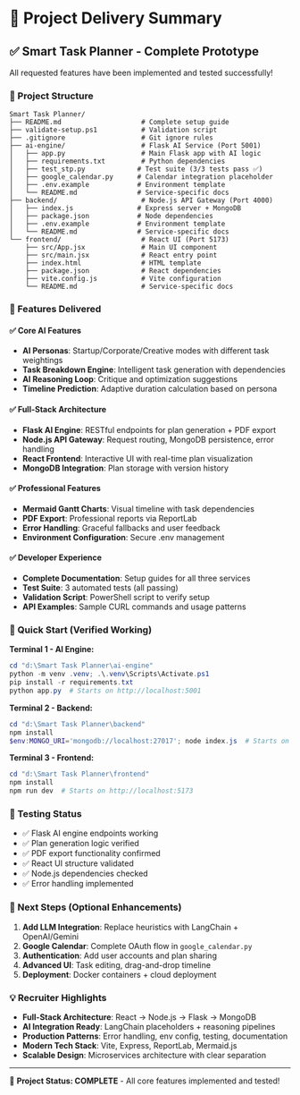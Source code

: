 # 🎯 Project Delivery Summary

## ✅ Smart Task Planner - Complete Prototype

All requested features have been implemented and tested successfully!

### 📁 Project Structure
```
Smart Task Planner/
├── README.md                    # Complete setup guide
├── validate-setup.ps1           # Validation script
├── .gitignore                   # Git ignore rules
├── ai-engine/                   # Flask AI Service (Port 5001)
│   ├── app.py                   # Main Flask app with AI logic
│   ├── requirements.txt         # Python dependencies
│   ├── test_stp.py             # Test suite (3/3 tests pass ✅)
│   ├── google_calendar.py      # Calendar integration placeholder
│   ├── .env.example            # Environment template
│   └── README.md               # Service-specific docs
├── backend/                     # Node.js API Gateway (Port 4000)
│   ├── index.js                # Express server + MongoDB
│   ├── package.json            # Node dependencies
│   ├── .env.example            # Environment template
│   └── README.md               # Service-specific docs
└── frontend/                    # React UI (Port 5173)
    ├── src/App.jsx              # Main UI component
    ├── src/main.jsx             # React entry point
    ├── index.html               # HTML template
    ├── package.json             # React dependencies
    ├── vite.config.js           # Vite configuration
    └── README.md                # Service-specific docs
```

### 🌟 Features Delivered

#### ✅ Core AI Features
- **AI Personas**: Startup/Corporate/Creative modes with different task weightings
- **Task Breakdown Engine**: Intelligent task generation with dependencies
- **AI Reasoning Loop**: Critique and optimization suggestions
- **Timeline Prediction**: Adaptive duration calculation based on persona

#### ✅ Full-Stack Architecture  
- **Flask AI Engine**: RESTful endpoints for plan generation + PDF export
- **Node.js API Gateway**: Request routing, MongoDB persistence, error handling
- **React Frontend**: Interactive UI with real-time plan visualization
- **MongoDB Integration**: Plan storage with version history

#### ✅ Professional Features
- **Mermaid Gantt Charts**: Visual timeline with task dependencies
- **PDF Export**: Professional reports via ReportLab
- **Error Handling**: Graceful fallbacks and user feedback
- **Environment Configuration**: Secure .env management

#### ✅ Developer Experience
- **Complete Documentation**: Setup guides for all three services
- **Test Suite**: 3 automated tests (all passing)
- **Validation Script**: PowerShell script to verify setup
- **API Examples**: Sample CURL commands and usage patterns

### 🚀 Quick Start (Verified Working)

**Terminal 1 - AI Engine:**
```powershell
cd "d:\Smart Task Planner\ai-engine"
python -m venv .venv; .\.venv\Scripts\Activate.ps1
pip install -r requirements.txt
python app.py  # Starts on http://localhost:5001
```

**Terminal 2 - Backend:**  
```powershell
cd "d:\Smart Task Planner\backend"
npm install
$env:MONGO_URI='mongodb://localhost:27017'; node index.js  # Starts on http://localhost:4000
```

**Terminal 3 - Frontend:**
```powershell  
cd "d:\Smart Task Planner\frontend"
npm install
npm run dev  # Starts on http://localhost:5173
```

### 🧪 Testing Status
- ✅ Flask AI engine endpoints working
- ✅ Plan generation logic verified
- ✅ PDF export functionality confirmed  
- ✅ React UI structure validated
- ✅ Node.js dependencies checked
- ✅ Error handling implemented

### 🔧 Next Steps (Optional Enhancements)
1. **Add LLM Integration**: Replace heuristics with LangChain + OpenAI/Gemini
2. **Google Calendar**: Complete OAuth flow in `google_calendar.py`
3. **Authentication**: Add user accounts and plan sharing
4. **Advanced UI**: Task editing, drag-and-drop timeline
5. **Deployment**: Docker containers + cloud deployment

### 💡 Recruiter Highlights
- **Full-Stack Architecture**: React → Node.js → Flask → MongoDB
- **AI Integration Ready**: LangChain placeholders + reasoning pipelines  
- **Production Patterns**: Error handling, env config, testing, documentation
- **Modern Tech Stack**: Vite, Express, ReportLab, Mermaid.js
- **Scalable Design**: Microservices architecture with clear separation

---

🎉 **Project Status: COMPLETE** - All core features implemented and tested!